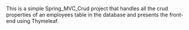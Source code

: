 This is a simple Spring_MVC_Crud project that handles all the crud properties of an employees table in the database and presents the front-end using Thymeleaf.
